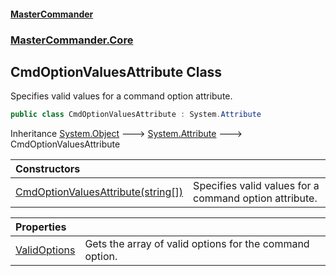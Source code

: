 #### [MasterCommander](MasterCommander.md 'MasterCommander')
### [MasterCommander.Core](MasterCommander.Core.md 'MasterCommander.Core')

## CmdOptionValuesAttribute Class

Specifies valid values for a command option attribute.

```csharp
public class CmdOptionValuesAttribute : System.Attribute
```

Inheritance [System.Object](https://docs.microsoft.com/en-us/dotnet/api/System.Object 'System.Object') &#129106; [System.Attribute](https://docs.microsoft.com/en-us/dotnet/api/System.Attribute 'System.Attribute') &#129106; CmdOptionValuesAttribute

| Constructors | |
| :--- | :--- |
| [CmdOptionValuesAttribute(string[])](CmdOptionValuesAttribute.CmdOptionValuesAttribute(string[]).md 'MasterCommander.Core.CmdOptionValuesAttribute.CmdOptionValuesAttribute(string[])') | Specifies valid values for a command option attribute. |

| Properties | |
| :--- | :--- |
| [ValidOptions](CmdOptionValuesAttribute.ValidOptions.md 'MasterCommander.Core.CmdOptionValuesAttribute.ValidOptions') | Gets the array of valid options for the command option. |
